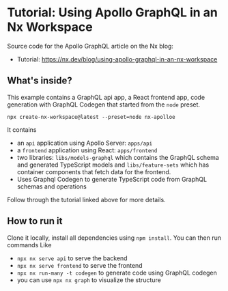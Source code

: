# Tutorial: Using Apollo GraphQL in an Nx Workspace

Source code for the Apollo GraphQL article on the Nx blog:
- Tutorial: https://nx.dev/blog/using-apollo-graphql-in-an-nx-workspace

## What's inside?

This example contains a GraphQL api app, a React frontend app, code generation with GraphQL Codegen that started from the `node` preset. 

```
npx create-nx-workspace@latest --preset=node nx-apolloe
```

It contains 

- an `api` application using Apollo Server: `apps/api`
- a `frontend` application using React: `apps/frontend`
- two libraries: `libs/models-graphql` which contains the GraphQL schema and generated TypeScript models and `libs/feature-sets` which has container components that fetch data for the frontend.
- Uses Graphql Codegen to generate TypeScript code from GraphQL schemas and operations

Follow through the tutorial linked above for more details.

## How to run it

Clone it locally, install all dependencies using `npm install`. You can then run commands Like

- `npx nx serve api` to serve the backend
- `npx nx serve frontend` to serve the frontend
- `npx nx run-many -t codegen` to generate code using GraphQL codegen
- you can use `npx nx graph` to visualize the structure
